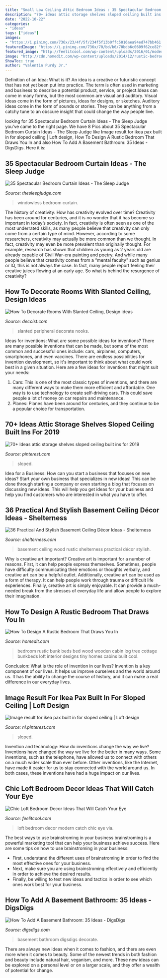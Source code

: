```yaml
---
title: "Small Low Ceiling Attic Bedroom Ideas : 35 Spectacular Bedroom Curtain Ideas"
description: "70+ ideas attic storage shelves sloped ceiling built ins for 2019"
date: "2022-10-22"
categories:
- "ideas"
tags: ["ideas"]
images:
- "https://i.pinimg.com/736x/23/4f/5f/234f5f13b0ffc5016aea94ed747bb461.jpg"
featuredImage: "https://i.pinimg.com/736x/70/bd/b6/70bdb6c0609f62ce82ff33fa5d13d12a.jpg"
featured_image: "http://feelitcool.com/wp-content/uploads/2016/01/modern-loft-bedroom.jpg"
image: "http://cdn.homedit.com/wp-content/uploads/2014/12/rustic-bedroom-bunk-beds.jpg"
ShowToc: true
author: "Valentin Purdy Jr."
---
```



Definition of an Idea: What is it?
An idea is a creative or futuristic concept that has not yet been put into practice. The term is often used in marketing and business to describe a potential product, service, or project.Ideas can come in many forms, but the most common are visual and auditory. Visual ideas come in the form of pictures, ideas for designs, or sketches. Auditory ideas come in the form of sounds or stories. They can be anything from a catchy tune to an obscure insight that could change the way people live.

	

		
looking for 35 Spectacular Bedroom Curtain Ideas - The Sleep Judge you've came to the right page. We have 8 Pics about 35 Spectacular Bedroom Curtain Ideas - The Sleep Judge like Image result for ikea pax built in for sloped ceiling | Loft design, How To Design A Rustic Bedroom That Draws You In and also How To Add A Basement Bathroom: 35 Ideas - DigsDigs. Here it is:
		
    
## 35 Spectacular Bedroom Curtain Ideas - The Sleep Judge

<img loading=lazy src="https://www.thesleepjudge.com/wp-content/uploads/2017/08/Windowless.jpg" onerror="this.onerror=null;this.src='https://tse1.mm.bing.net/th?id=OIP.ty0t1gygHwpGg0kguIgDLAHaLH&amp;pid=15.1';" alt="35 Spectacular Bedroom Curtain Ideas - The Sleep Judge">

_Source: thesleepjudge.com_

>windowless bedroom curtain. 

	

The history of creativity: How has creativity evolved over time?
Creativity has been around for centuries, and it is no wonder that it has become so important in today’s society. In fact, creativity is often seen as one of the most underrated skills, as many people believe that creativity can only come from a certain type of mind. However, according to some researchers, creativity may actually be more common than we thought. In fact, creativity may even be more prevalent than originally thought. For example, research has shown that children as young as 2 years old are already capable of Civil War-era painting and poetry. And while many people believe that creativity comes from a “mental faculty” such as genius or IQ, this is not always the case. In fact, many people report feeling their creative juices flowing at an early age. So what is behind the resurgence of creativity?

    
## How To Decorate Rooms With Slanted Ceiling, Design Ideas

<img loading=lazy src="https://cdn.decoist.com/wp-content/uploads/2014/07/A-room-that-embraces-wooden-tones-gleefully.jpg" onerror="this.onerror=null;this.src='https://tse2.mm.bing.net/th?id=OIP.KUTwyKIjGjHi_NJX-l1ULwHaE6&amp;pid=15.1';" alt="How To Decorate Rooms With Slanted Ceiling, Design ideas">

_Source: decoist.com_

>slanted peripheral decorate nooks. 

	

Ideas for inventions: What are some possible ideas for inventions?
There are many possible inventions that can be made, but some of the most common and successful ones include: cars, airplanes, computers, smartphones, and even vaccines. There are endless possibilities for invention development, so it's important to think about what could work best in a given situation. Here are a few ideas for inventions that might suit your needs: 
1. Cars: This is one of the most classic types of inventions, and there are many different ways to make them more efficient and affordable. One way is to use technology to create self-driving cars. This could save people a lot of money on car repairs and maintenance. 
2. Planes: Planes have been around for centuries, and they continue to be a popular choice for transportation.

    
## 70+ Ideas Attic Storage Shelves Sloped Ceiling Built Ins For 2019

<img loading=lazy src="https://i.pinimg.com/736x/23/4f/5f/234f5f13b0ffc5016aea94ed747bb461.jpg" onerror="this.onerror=null;this.src='https://tse3.mm.bing.net/th?id=OIP.FAf6zy4whd69pY3MJd7WNQAAAA&amp;pid=15.1';" alt="70+ Ideas attic storage shelves sloped ceiling built ins for 2019">

_Source: pinterest.com_

>sloped. 

	

Idea for a Business: How can you start a business that focuses on new ideas?
Start your own business that specializes in new ideas! This can be done through starting a company or even starting a blog that focuses on discussing new ideas. This will help you get ideas for your business and help you find customers who are interested in what you have to offer.

    
## 36 Practical And Stylish Basement Ceiling Décor Ideas - Shelterness

<img loading=lazy src="https://i.shelterness.com/2016/05/07-plywood-basement-ceiling.jpg" onerror="this.onerror=null;this.src='https://tse4.mm.bing.net/th?id=OIP.4En2ZpqXNsTUiEqWJeh_dQHaJ4&amp;pid=15.1';" alt="36 Practical And Stylish Basement Ceiling Décor Ideas - Shelterness">

_Source: shelterness.com_

>basement ceiling wood rustic shelterness practical décor stylish. 

	

Why is creative art important?
Creative art is important for a number of reasons. First, it can help people express themselves. Sometimes, people have difficulty communicating their emotions or thoughts verbally, and creative art can be a helpful outlet. Additionally, creative art can be used as a form of therapy. It can help people work through trauma or difficult life experiences. Finally, creative art is simply enjoyable. It can provide a much-needed break from the stresses of everyday life and allow people to explore their imagination.

    
## How To Design A Rustic Bedroom That Draws You In

<img loading=lazy src="http://cdn.homedit.com/wp-content/uploads/2014/12/rustic-bedroom-bunk-beds.jpg" onerror="this.onerror=null;this.src='https://tse4.mm.bing.net/th?id=OIP.5LQJLEJHBUyS-aOKy-uAEQHaLH&amp;pid=15.1';" alt="How To Design A Rustic Bedroom That Draws You In">

_Source: homedit.com_

>bedroom rustic bunk beds bed wood wooden cabin log tree cottage bunkbeds loft interior designs tiny homes cabins built cool. 

	

Conclusion: What is the role of invention in our lives?
Invention is a key component of our lives. It helps us improve ourselves and the world around us. It has the ability to change the course of history, and it can make a real difference in our everyday lives.

    
## Image Result For Ikea Pax Built In For Sloped Ceiling | Loft Design

<img loading=lazy src="https://i.pinimg.com/736x/70/bd/b6/70bdb6c0609f62ce82ff33fa5d13d12a.jpg" onerror="this.onerror=null;this.src='https://tse2.mm.bing.net/th?id=OIP.K6ZcnMv7dNAATew59do2xwHaJ3&amp;pid=15.1';" alt="Image result for ikea pax built in for sloped ceiling | Loft design">

_Source: nl.pinterest.com_

>sloped. 

	

Invention and technology: How do inventions change the way we live?
Inventions have changed the way we live for the better in many ways. Some inventions, such as the telephone, have allowed us to connect with others on a much wider scale than ever before. Other inventions, like the Internet, have made it easier for us to stay connected with the world around us. In both cases, these inventions have had a huge impact on our lives.

    
## Chic Loft Bedroom Decor Ideas That Will Catch Your Eye

<img loading=lazy src="http://feelitcool.com/wp-content/uploads/2016/01/modern-loft-bedroom.jpg" onerror="this.onerror=null;this.src='https://tse2.mm.bing.net/th?id=OIP.LxLNzrrXd8MGLksxQ0PsTgHaKi&amp;pid=15.1';" alt="Chic Loft Bedroom Decor Ideas That Will Catch Your Eye">

_Source: feelitcool.com_

>loft bedroom decor modern catch chic eye via. 

	

The best ways to use brainstroming in your business
brainstroming is a powerful marketing tool that can help your business achieve success. Here are some tips on how to use brainstroming in your business: 
- First, understand the different uses of brainstroming in order to find the most effective ones for your business. 
- Next, make sure you are using brainstroming effectively and efficiently in order to achieve the desired results. 
- Finally, be willing to test new ideas and tactics in order to see which ones work best for your business.

    
## How To Add A Basement Bathroom: 35 Ideas - DigsDigs

<img loading=lazy src="https://www.digsdigs.com/photos/serene-neutral-basement-bathroom.jpg" onerror="this.onerror=null;this.src='https://tse4.mm.bing.net/th?id=OIP.9goQzs4ejI33L9hqv2POJAHaJ4&amp;pid=15.1';" alt="How To Add A Basement Bathroom: 35 Ideas - DigsDigs">

_Source: digsdigs.com_

>basement bathroom digsdigs decorate. 

	

There are always new ideas when it comes to fashion, and there are even more when it comes to beauty. Some of the newest trends in both fashion and beauty include natural hair, veganism, and more. These new ideas can be explored on a personal level or on a larger scale, and they offer a wealth of potential for change.


